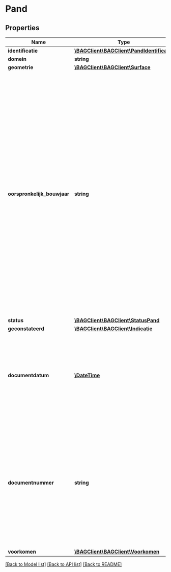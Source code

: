 # Pand

## Properties
Name | Type | Description | Notes
------------ | ------------- | ------------- | -------------
**identificatie** | [**\BAGClient\BAGClient\PandIdentificatie**](PandIdentificatie.md) |  | 
**domein** | **string** | NL.IMBAG.Pand | 
**geometrie** | [**\BAGClient\BAGClient\Surface**](Surface.md) |  | 
**oorspronkelijk_bouwjaar** | **string** | De aanduiding van het jaar waarin een pand oorspronkelijk als bouwkundig gereed is of zal worden opgeleverd. Bij het initieel opvoeren van een PAND wordt door de gemeente een reële inschatting gemaakt van het waarschijnlijke bouwjaar van het PAND. Bij het bouwkundig gereed opleveren van het PAND wordt deze waarde in voorkomende gevallen aangepast. Indien in latere jaren wijzigingen aan een pand worden aangebracht, leidt dit niet tot wijziging van het bouwjaar. | 
**status** | [**\BAGClient\BAGClient\StatusPand**](StatusPand.md) |  | 
**geconstateerd** | [**\BAGClient\BAGClient\Indicatie**](Indicatie.md) |  | 
**documentdatum** | [**\DateTime**](\DateTime.md) | De datum waarop het brondocument is vastgesteld, op basis waarvan een opname, mutatie of een verwijdering van gegevens ten aanzien van een object heeft plaatsgevonden. | 
**documentnummer** | **string** | De unieke aanduiding van het brondocument op basis waarvan een opname, mutatie of een verwijdering van gegevens ten aanzien van een woonplaats heeft plaatsgevonden, binnen een gemeente. Alle karakters uit de MES-1 karakterset zijn toegestaan. | 
**voorkomen** | [**\BAGClient\BAGClient\Voorkomen**](Voorkomen.md) |  | 

[[Back to Model list]](../../README.md#documentation-for-models) [[Back to API list]](../../README.md#documentation-for-api-endpoints) [[Back to README]](../../README.md)


